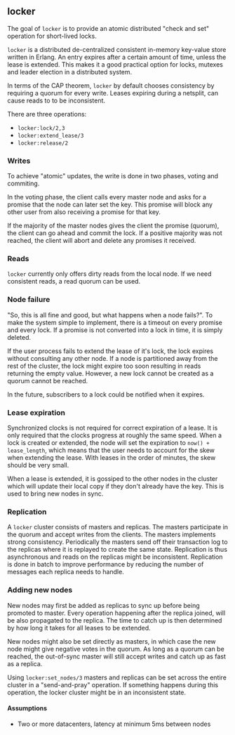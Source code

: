 ## locker

The goal of `locker` is to provide an atomic distributed "check and set"
operation for short-lived locks.

`locker` is a distributed de-centralized consistent in-memory
key-value store written in Erlang. An entry expires after a certain
amount of time, unless the lease is extended. This makes it a good
practical option for locks, mutexes and leader election in a
distributed system.

In terms of the CAP theorem, `locker` by default chooses consistency
by requiring a quorum for every write. Leases expiring during a
netsplit, can cause reads to to be inconsistent.

There are three operations:

 * `locker:lock/2,3`
 * `locker:extend_lease/3`
 * `locker:release/2`


### Writes

To achieve "atomic" updates, the write is done in two phases, voting and
commiting.

In the voting phase, the client calls every master node and asks for a
promise that the node can later set the key. This promise will block
any other user from also receiving a promise for that key.

If the majority of the master nodes gives the client the promise
(quorum), the client can go ahead and commit the lock. If a positive
majority was not reached, the client will abort and delete any
promises it received.

### Reads

`locker` currently only offers dirty reads from the local node. If we
need consistent reads, a read quorum can be used.


### Node failure

"So, this is all fine and good, but what happens when a node
fails?". To make the system simple to implement, there is a timeout on
every promise and every lock. If a promise is not converted into a
lock in time, it is simply deleted.

If the user process fails to extend the lease of it's lock, the lock
expires without consulting any other node. If a node is partitioned
away from the rest of the cluster, the lock might expire too soon
resulting in reads returning the empty value. However, a new lock
cannot be created as a quorum cannot be reached.

In the future, subscribers to a lock could be notified when it expires.


### Lease expiration

Synchronized clocks is not required for correct expiration of a
lease. It is only required that the clocks progress at roughly the
same speed. When a lock is created or extended, the node will set the
expiration to `now() + lease_length`, which means that the user needs
to account for the skew when extending the lease. With leases in the
order of minutes, the skew should be very small.

When a lease is extended, it is gossiped to the other nodes in the
cluster which will update their local copy if they don't already have
the key. This is used to bring new nodes in sync.

### Replication

A `locker` cluster consists of masters and replicas. The masters
participate in the quorum and accept writes from the clients. The
masters implements strong consistency. Periodically the masters send
off their transaction log to the replicas where it is replayed to
create the same state. Replication is thus asynchronous and reads on
the replicas might be inconsistent. Replication is done in batch to
improve performance by reducing the number of messages each replica
needs to handle.


### Adding new nodes

New nodes may first be added as replicas to sync up before being
promoted to master. Every operation happening after the replica
joined, will be also propagated to the replica. The time to catch up
is then determined by how long it takes for all leases to be extended.

New nodes might also be set directly as masters, in which case the new
node might give negative votes in the quorum. As long as a quorum can
be reached, the out-of-sync master will still accept writes and catch
up as fast as a replica.

Using `locker:set_nodes/3` masters and replicas can be set across the
entire cluster in a "send-and-pray" operation. If something happens
during this operation, the locker cluster might be in an inconsistent
state.

#### Assumptions

 * Two or more datacenters, latency at minimum 5ms between nodes
